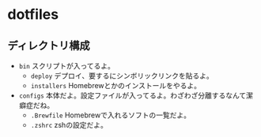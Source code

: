 # dotfiles

## ディレクトリ構成

- `bin` スクリプトが入ってるよ。
  - `deploy` デプロイ、要するにシンボリックリンクを貼るよ。
  - `installers` Homebrewとかのインストールをやるよ。
- `configs` 本体だよ。設定ファイルが入ってるよ。わざわざ分離するなんて潔癖症だね。
  - `.Brewfile` Homebrewで入れるソフトの一覧だよ。
  - `.zshrc` zshの設定だよ。